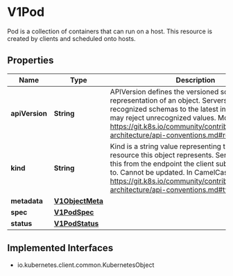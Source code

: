 

# V1Pod

Pod is a collection of containers that can run on a host. This resource is created by clients and scheduled onto hosts.

## Properties

| Name | Type | Description | Notes |
|------------ | ------------- | ------------- | -------------|
|**apiVersion** | **String** | APIVersion defines the versioned schema of this representation of an object. Servers should convert recognized schemas to the latest internal value, and may reject unrecognized values. More info: https://git.k8s.io/community/contributors/devel/sig-architecture/api-conventions.md#resources |  [optional] |
|**kind** | **String** | Kind is a string value representing the REST resource this object represents. Servers may infer this from the endpoint the client submits requests to. Cannot be updated. In CamelCase. More info: https://git.k8s.io/community/contributors/devel/sig-architecture/api-conventions.md#types-kinds |  [optional] |
|**metadata** | [**V1ObjectMeta**](V1ObjectMeta.md) |  |  [optional] |
|**spec** | [**V1PodSpec**](V1PodSpec.md) |  |  [optional] |
|**status** | [**V1PodStatus**](V1PodStatus.md) |  |  [optional] |


## Implemented Interfaces

* io.kubernetes.client.common.KubernetesObject



